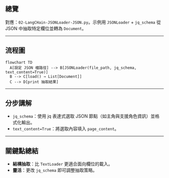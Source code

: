 ## 總覽

對應：`02-LangCHain-JSONLoader-JSON.py`。示例用 `JSONLoader` + `jq_schema` 從 JSON 中抽取特定欄位並轉為 `Document`。

---

## 流程圖

```mermaid
flowchart TD
  A[設定 JSON 檔路徑] --> B[JSONLoader(file_path, jq_schema, text_content=True)]
  B --> C[load() → List[Document]]
  C --> D[print 抽取結果]
```

---

## 分步講解

- `jq_schema`：使用 jq 表達式選取 JSON 節點（如主角與支援角色資訊）並格式化輸出。
- `text_content=True`：將選取內容填入 `page_content`。

---

## 關鍵點總結

- **結構抽取**：比 `TextLoader` 更適合面向欄位的載入。
- **靈活**：更改 `jq_schema` 即可調整抽取策略。



